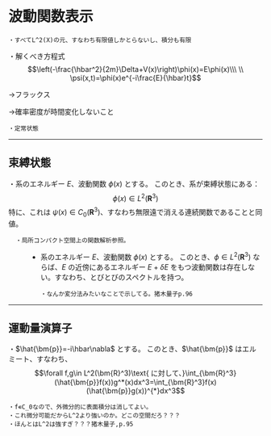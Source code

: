 



# 波動関数表示

    ・すべてL^2(X)の元、すなわち有限値しかとらないし、積分も有限

・解くべき方程式
$$\left(-\frac{\hbar^2}{2m}\Delta+V(x)\right)\phi(x)=E\phi(x)\\\ \\
\psi(x,t)=\phi(x)e^{-i\frac{E}{\hbar}t}$$

→フラックス

→確率密度が時間変化しないこと

    ・定常状態

---

## 束縛状態

<dl><dt>

・系のエネルギー $E$、波動関数 $\phi(x)$ とする。
このとき、系が束縛状態にある：
$$\phi(x)\in L^2(\bm{R}^3)$$
特に、これは $\psi(x)\in C_0(\bm{R}^3)$、すなわち無限遠で消える連続関数であることと同値。

      ・局所コンパクト空間上の関数解析参照。

</dt><dd>

- 系のエネルギー $E$、波動関数 $\phi(x)$ とする。
このとき、$\phi\in L^2(\bm{R}^3)$ ならば、$E$ の近傍にあるエネルギー $E+\delta E$ をもつ波動関数は存在しない。すなわち、とびとびのスペクトルを持つ。

      ・なんか変分法みたいなことで示してる。猪木量子p.96

</dd></dl>

---

## 運動量演算子

・$\hat{\bm{p}}=-i\hbar\nabla$ とする。
このとき、$\hat{\bm{p}}$ はエルミート、すなわち、
$$\forall f,g\in L^2(\bm{R}^3)\text{ に対して、}\int_{\bm{R}^3}(\hat{\bm{p}}f(x))g^*(x)dx^3=\int_{\bm{R}^3}f(x)(\hat{\bm{p}}g(x))^{*}dx^3$$

    ・f∊C_0なので、外微分的に表面積分は消してよい。
    ・これ微分可能だからL^2より強いのか。どこの空間だろ？？？
    ・ほんとはL^2は強すぎ？？？猪木量子,p.95



